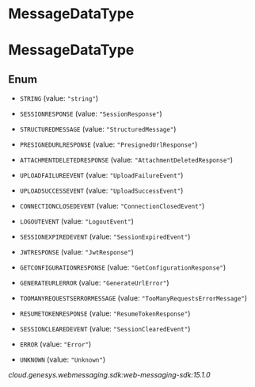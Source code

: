 # MessageDataType


# MessageDataType

## Enum


* `STRING` (value: `"string"`)

* `SESSIONRESPONSE` (value: `"SessionResponse"`)

* `STRUCTUREDMESSAGE` (value: `"StructuredMessage"`)

* `PRESIGNEDURLRESPONSE` (value: `"PresignedUrlResponse"`)

* `ATTACHMENTDELETEDRESPONSE` (value: `"AttachmentDeletedResponse"`)

* `UPLOADFAILUREEVENT` (value: `"UploadFailureEvent"`)

* `UPLOADSUCCESSEVENT` (value: `"UploadSuccessEvent"`)

* `CONNECTIONCLOSEDEVENT` (value: `"ConnectionClosedEvent"`)

* `LOGOUTEVENT` (value: `"LogoutEvent"`)

* `SESSIONEXPIREDEVENT` (value: `"SessionExpiredEvent"`)

* `JWTRESPONSE` (value: `"JwtResponse"`)

* `GETCONFIGURATIONRESPONSE` (value: `"GetConfigurationResponse"`)

* `GENERATEURLERROR` (value: `"GenerateUrlError"`)

* `TOOMANYREQUESTSERRORMESSAGE` (value: `"TooManyRequestsErrorMessage"`)

* `RESUMETOKENRESPONSE` (value: `"ResumeTokenResponse"`)

* `SESSIONCLEAREDEVENT` (value: `"SessionClearedEvent"`)

* `ERROR` (value: `"Error"`)

* `UNKNOWN` (value: `"Unknown"`)




_cloud.genesys.webmessaging.sdk:web-messaging-sdk:15.1.0_
